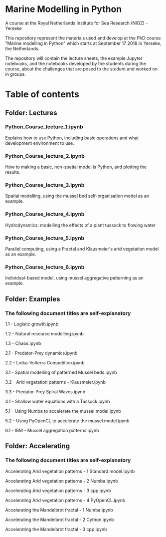 Marine Modelling in Python
==========================

A course at the Royal Netherlands Institute for Sea Research (NIOZ) - Yerseke

This repository represent the materials used and develop at the PhD course
"Marine modelling in Python" which starts at September 17 2018 in Yerseke, the Netherlands.

The repository will contain the lecture sheets, the example Jupyter notebooks,
and the notebooks developed by the students during the course, about the
challenges that are posed to the student and worked on in groups.

# Table of contents
## Folder: Lectures
### Python_Course_lecture_1.ipynb
Explains how to use Python, including basic operations and what development environment to use.

### Python_Course_lecture_2.ipynb
How to making a basic, non-spatial model is Python, and plotting the results.

### Python_Course_lecture_3.ipynb
Spatial modelling, using the mussel bed self-organisation model as an example.

### Python_Course_lecture_4.ipynb
Hydrodynamics: modelling the effects of a plant tussock to flowing water

### Python_Course_lecture_5.ipynb
Parallel computing, using a Fractal and Klausmeier's arid vegetation model as an example.

### Python_Course_lecture_6.ipynb
Individual-based model, using mussel aggregative patterning as an example.

## Folder: Examples
### The following document titles are self-explanatory
1.1 - Logistic growth.ipynb

1.2 - Natural resource modelling.ipynb

1.3 - Chaos.ipynb

2.1 - Predator-Prey dynamics.ipynb

2.2 - Lotka-Volterra Competition.ipynb

3.1 - Spatial modelling of patterned Mussel beds.ipynb

3.2 - Arid vegetation patterns - Klausmeier.ipynb

3.3 - Predator-Prey Spiral Waves.ipynb

4.1 - Shallow water equations with a Tussock.ipynb

5.1 - Using Numba to accelerate the mussel model.ipynb

5.2 - Using PyOpenCL to accelerate the mussel model.ipynb

6.1 - IBM - Mussel aggregation patterns.ipynb

## Folder: Accelerating
### The following document titles are self-explanatory
Accelerating Arid vegetation patterns - 1 Standard model.ipynb

Accelerating Arid vegetation patterns - 2 Numba.ipynb

Accelerating Arid vegetation patterns - 3 cpp.ipynb

Accelerating Arid vegetation patterns - 4 PyOpenCL.ipynb

Accelerating the Mandelbrot fractal - 1 Numba.ipynb

Accelerating the Mandelbrot fractal - 2 Cython.ipynb

Accelerating the Mandelbrot fractal - 3 cpp.ipynb

